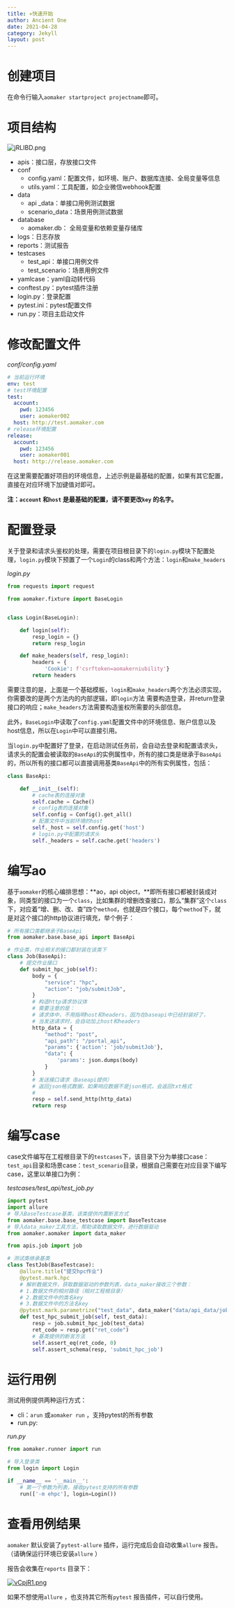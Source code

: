 ```yaml
---
title: ✈️快速开始
author: Ancient One
date: 2021-04-28
category: Jekyll
layout: post
---
```


# 创建项目

在命令行输入`aomaker startproject projectname`即可。

# 项目结构

![jRLIBD.png](https://s1.ax1x.com/2022/07/13/jRLIBD.png)

- apis：接口层，存放接口文件
- conf
  - config.yaml：配置文件，如环境、账户、数据库连接、全局变量等信息
  - utils.yaml：工具配置，如企业微信webhook配置
- data
  - api _data：单接口用例测试数据
  - scenario_data：场景用例测试数据
- database
  - aomaker.db： 全局变量和依赖变量存储库
- logs：日志存放
- reports：测试报告
- testcases
  - test_api：单接口用例文件
  - test_scenario：场景用例文件
- yamlcase：yaml自动转代码
- conftest.py：pytest插件注册
- login.py：登录配置
- pytest.ini：pytest配置文件
- run.py：项目主启动文件

# 修改配置文件

*conf/config.yaml*

```yaml
# 当前运行环境
env: test
# test环境配置
test:
  account:
    pwd: 123456
    user: aomaker002
  host: http://test.aomaker.com
# release环境配置
release:
  account:
    pwd: 123456
    user: aomaker001
  host: http://release.aomaker.com
```

在这里需要配置好项目的环境信息，上述示例是最基础的配置，如果有其它配置，直接在对应环境下加键值对即可。

**注：`account` 和`host` 是最基础的配置，请不要更改`key` 的名字。**

# 配置登录

关于登录和请求头鉴权的处理，需要在项目根目录下的`login.py`模块下配置处理，`login.py`模块下预置了一个`Login`的class和两个方法：`login`和`make_headers`

*login.py*

```python
from requests import request

from aomaker.fixture import BaseLogin


class Login(BaseLogin):

    def login(self):
        resp_login = {}
        return resp_login

    def make_headers(self, resp_login):
        headers = {
            'Cookie': f'csrftoken=aomakerniubility'}
        return headers
```

需要注意的是，上面是一个基础模板，`login`和`make_headers`两个方法必须实现，你需要改的是两个方法内的内部逻辑，即`login`方法 需要构造登录，并return登录接口的响应；`make_headers`方法需要构造鉴权所需要的头部信息。

此外，`BaseLogin`中读取了`config.yaml`配置文件中的环境信息、账户信息以及host信息，所以在`Login`中可以直接引用。

当`login.py`中配置好了登录，在启动测试任务前，会自动去登录和配置请求头，请求头的配置会被读取的`BaseApi`的实例属性中，所有的接口类是继承于`BaseApi`的，所以所有的接口都可以直接调用基类`BaseApi`中的所有实例属性，包括：

```python
class BaseApi:

    def __init__(self):
        # cache表的连接对象
        self.cache = Cache()
        # config表的连接对象
        self.config = Config().get_all()
        # 配置文件中当前环境的host
        self._host = self.config.get('host')
        # login.py中配置的请求头
        self._headers = self.cache.get('headers')
```

# 编写ao

基于`aomaker`的核心编排思想：**ao，api object，**即所有接口都被封装成对象，同类型的接口为一个`class`，比如集群的增删改查接口，那么“集群”这个`class`下，对应着“增、删、改、查”四个`method`，也就是四个接口，每个`method`下，就是对这个接口的http协议进行填充，举个例子：

```python
# 所有接口类都继承于BaseApi
from aomaker.base.base_api import BaseApi

# 作业类，作业相关的接口都封装在该类下
class Job(BaseApi):
    # 提交作业接口
    def submit_hpc_job(self):
        body = {
            "service": "hpc",
            "action": "job/submitJob",
        }
        # 构造http请求协议体
        # 需要注意的是：
        # 请求体中，不用指明host和headers，因为在baseapi中已经封装好了，
        # 当发送请求时，会自动加上host和headers
        http_data = {
            "method": "post",
            "api_path": "/portal_api",
            "params": {'action': 'job/submitJob'},
            "data": {
                'params': json.dumps(body)
            }
        }
        # 发送接口请求（Baseapi提供）
        # 返回json格式数据，如果响应数据不是json格式，会返回txt格式
        # 
        resp = self.send_http(http_data)
        return resp
```

# 编写case

case文件编写在工程根目录下的`testcases`下，该目录下分为单接口case：`test_api`目录和场景case：`test_scenario`目录，根据自己需要在对应目录下编写case，这里以单接口为例：

_testcases/test_api/test_job.py_

```python
import pytest
import allure
# 导入BaseTestcase基类，该类提供内置断言方式
from aomaker.base.base_testcase import BaseTestcase
# 导入data_maker工具方法，帮助读取数据文件，进行数据驱动
from aomaker.aomaker import data_maker

from apis.job import job

# 测试类继承基类
class TestJob(BaseTestcase):
    @allure.title("提交hpc作业")
    @pytest.mark.hpc
    # 解析数据文件，获取数据驱动的参数列表，data_maker接收三个参数：
    # 1.数据文件的相对路径（相对工程根目录）
    # 2.数据文件中的类名key
    # 3.数据文件中的方法名key
    @pytest.mark.parametrize("test_data", data_maker("data/api_data/job.yaml", "job", "hpc_submit_job"))
    def test_hpc_submit_job(self, test_data):
        resp = job.submit_hpc_job(test_data)
        ret_code = resp.get("ret_code")
        # 基类提供的断言方法
        self.assert_eq(ret_code, 0)
        self.assert_schema(resp, 'submit_hpc_job')
```

# 运行用例

测试用例提供两种运行方式：

- cli：`arun` 或`aomaker run` ，支持pytest的所有参数
- run.py:

_run.py_

```python
from aomaker.runner import run

# 导入登录类
from login import Login

if __name__ == '__main__':
    # 第一个参数为列表，接收pytest支持的所有参数
    run(['-m ehpc'], login=Login())
```



# 查看用例结果

`aomaker` 默认安装了`pytest-allure` 插件，运行完成后会自动收集`allure` 报告。（请确保运行环境已安装`allure` ）

报告会收集在`reports` 目录下：

[![vCpjR1.png](https://s1.ax1x.com/2022/07/28/vCpjR1.png)](https://imgtu.com/i/vCpjR1)

如果不想使用`allure` ，也支持其它所有`pytest` 报告插件，可以自行使用。
